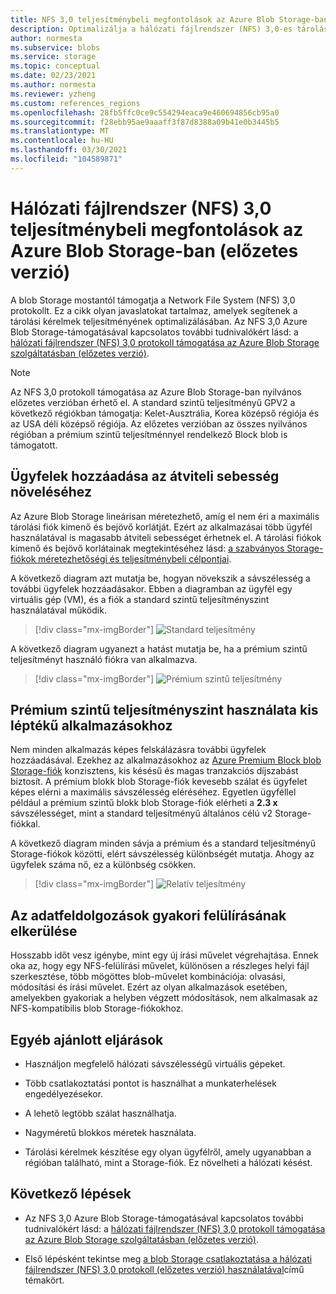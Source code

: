 ```yaml
---
title: NFS 3,0 teljesítménybeli megfontolások az Azure Blob Storage-ban (előzetes verzió) | Microsoft Docs
description: Optimalizálja a hálózati fájlrendszer (NFS) 3,0-es tárolási kérelmének teljesítményét a jelen cikkben ismertetett javaslatok alapján.
author: normesta
ms.subservice: blobs
ms.service: storage
ms.topic: conceptual
ms.date: 02/23/2021
ms.author: normesta
ms.reviewer: yzheng
ms.custom: references_regions
ms.openlocfilehash: 28fb5ffc0ce9c554294eaca9e460694856cb95a0
ms.sourcegitcommit: f28ebb95ae9aaaff3f87d8388a09b41e0b3445b5
ms.translationtype: MT
ms.contentlocale: hu-HU
ms.lasthandoff: 03/30/2021
ms.locfileid: "104589871"
---
```

# <a name="network-file-system-nfs-30-performance-considerations-in-azure-blob-storage-preview"></a>Hálózati fájlrendszer (NFS) 3,0 teljesítménybeli megfontolások az Azure Blob Storage-ban (előzetes verzió)

A blob Storage mostantól támogatja a Network File System (NFS) 3,0 protokollt. Ez a cikk olyan javaslatokat tartalmaz, amelyek segítenek a tárolási kérelmek teljesítményének optimalizálásában. Az NFS 3,0 Azure Blob Storage-támogatásával kapcsolatos további tudnivalókért lásd: a [hálózati fájlrendszer (NFS) 3,0 protokoll támogatása az Azure Blob Storage szolgáltatásban (előzetes verzió)](network-file-system-protocol-support.md).

> [!NOTE]
> Az NFS 3,0 protokoll támogatása az Azure Blob Storage-ban nyilvános előzetes verzióban érhető el. A standard szintű teljesítményű GPV2 a következő régiókban támogatja: Kelet-Ausztrália, Korea középső régiója és az USA déli középső régiója. Az előzetes verzióban az összes nyilvános régióban a prémium szintű teljesítménnyel rendelkező Block blob is támogatott.

## <a name="add-clients-to-increase-throughput"></a>Ügyfelek hozzáadása az átviteli sebesség növeléséhez 

Az Azure Blob Storage lineárisan méretezhető, amíg el nem éri a maximális tárolási fiók kimenő és bejövő korlátját. Ezért az alkalmazásai több ügyfél használatával is magasabb átviteli sebességet érhetnek el.  A tárolási fiókok kimenő és bejövő korlátainak megtekintéséhez lásd: [a szabványos Storage-fiókok méretezhetőségi és teljesítménybeli célpontjai](../common/scalability-targets-standard-account.md).

A következő diagram azt mutatja be, hogyan növekszik a sávszélesség a további ügyfelek hozzáadásakor. Ebben a diagramban az ügyfél egy virtuális gép (VM), és a fiók a standard szintű teljesítményszint használatával működik. 

> [!div class="mx-imgBorder"]
> ![Standard teljesítmény](./media/network-file-system-protocol-support-performance/standard-performance-tier.png)

A következő diagram ugyanezt a hatást mutatja be, ha a prémium szintű teljesítményt használó fiókra van alkalmazva.

> [!div class="mx-imgBorder"]
> ![Prémium szintű teljesítmény](./media/network-file-system-protocol-support-performance/premium-performance-tier.png)

## <a name="use-premium-performance-tier-for-small-scale-applications"></a>Prémium szintű teljesítményszint használata kis léptékű alkalmazásokhoz

Nem minden alkalmazás képes felskálázásra további ügyfelek hozzáadásával. Ezekhez az alkalmazásokhoz az [Azure Premium Block blob Storage-fiók](storage-blob-create-account-block-blob.md) konzisztens, kis késésű és magas tranzakciós díjszabást biztosít. A prémium blokk blob Storage-fiók kevesebb szálat és ügyfelet képes elérni a maximális sávszélesség eléréséhez. Egyetlen ügyféllel például a prémium szintű blokk blob Storage-fiók elérheti a **2.3 x** sávszélességet, mint a standard teljesítményű általános célú v2 Storage-fiókkal. 

A következő diagram minden sávja a prémium és a standard teljesítményű Storage-fiókok közötti, elért sávszélesség különbségét mutatja. Ahogy az ügyfelek száma nő, ez a különbség csökken.  

> [!div class="mx-imgBorder"]
> ![Relatív teljesítmény](./media/network-file-system-protocol-support-performance/relative-performance.png)

## <a name="avoid-frequent-overwrites-on-data"></a>Az adatfeldolgozások gyakori felülírásának elkerülése

Hosszabb időt vesz igénybe, mint egy új írási művelet végrehajtása. Ennek oka az, hogy egy NFS-felülírási művelet, különösen a részleges helyi fájl szerkesztése, több mögöttes blob-művelet kombinációja: olvasási, módosítási és írási művelet. Ezért az olyan alkalmazások esetében, amelyekben gyakoriak a helyben végzett módosítások, nem alkalmasak az NFS-kompatibilis blob Storage-fiókokhoz. 

## <a name="other-best-practice-recommendations"></a>Egyéb ajánlott eljárások 

- Használjon megfelelő hálózati sávszélességű virtuális gépeket.

- Több csatlakoztatási pontot is használhat a munkaterhelések engedélyezésekor.

- A lehető legtöbb szálat használhatja.

- Nagyméretű blokkos méretek használata.

- Tárolási kérelmek készítése egy olyan ügyfélről, amely ugyanabban a régióban található, mint a Storage-fiók. Ez növelheti a hálózati késést.

## <a name="next-steps"></a>Következő lépések

- Az NFS 3,0 Azure Blob Storage-támogatásával kapcsolatos további tudnivalókért lásd: a [hálózati fájlrendszer (NFS) 3,0 protokoll támogatása az Azure Blob Storage szolgáltatásban (előzetes verzió)](network-file-system-protocol-support.md).

- Első lépésként tekintse meg [a blob Storage csatlakoztatása a hálózati fájlrendszer (NFS) 3,0 protokoll (előzetes verzió) használatával](network-file-system-protocol-support-how-to.md)című témakört.
